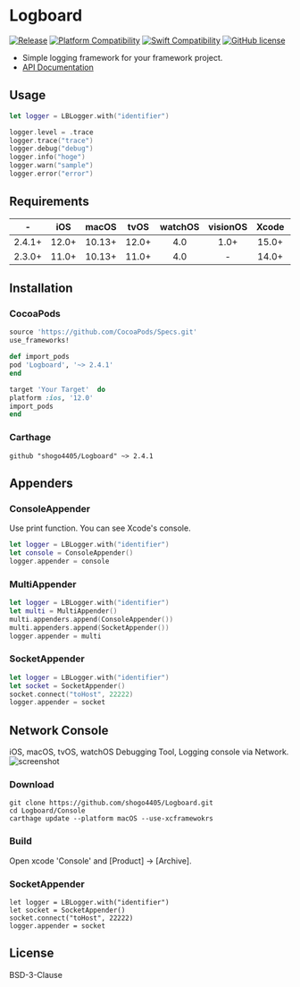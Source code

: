 # Logboard
[![Release](https://img.shields.io/github/v/release/shogo4405/Logboard)](https://github.com/shogo4405/Logboard/releases/latest)
[![Platform Compatibility](https://img.shields.io/endpoint?url=https%3A%2F%2Fswiftpackageindex.com%2Fapi%2Fpackages%2Fshogo4405%2FLogboard%2Fbadge%3Ftype%3Dplatforms)](https://swiftpackageindex.com/shogo4405/HaishinKit.swift)
[![Swift Compatibility](https://img.shields.io/endpoint?url=https%3A%2F%2Fswiftpackageindex.com%2Fapi%2Fpackages%2Fshogo4405%2FLogboard%2Fbadge%3Ftype%3Dswift-versions)](https://swiftpackageindex.com/shogo4405/Logboard)
[![GitHub license](https://img.shields.io/badge/License-BSD%203--Clause-blue.svg)](https://raw.githubusercontent.com/shogo4405/Logboard/master/LICENSE.md)

* Simple logging framework for your framework project.
* [API Documentation](https://shogo4405.github.io/Logboard/documentation/logboard/)

## Usage
```swift
let logger = LBLogger.with("identifier")

logger.level = .trace
logger.trace("trace")
logger.debug("debug")
logger.info("hoge")
logger.warn("sample")
logger.error("error")
```

## Requirements
|-|iOS|macOS|tvOS|watchOS|visionOS|Xcode|Swift|
|:----:|:----:|:----:|:----:|:----:|:----:|:----:|:----:|
|2.4.1+|12.0+|10.13+|12.0+|4.0|1.0+|15.0+|5.3|
|2.3.0+|11.0+|10.13+|11.0+|4.0|-|14.0+|5.3|

## Installation
### CocoaPods
```rb
source 'https://github.com/CocoaPods/Specs.git'
use_frameworks!

def import_pods
pod 'Logboard', '~> 2.4.1'
end

target 'Your Target'  do
platform :ios, '12.0'
import_pods
end
```
### Carthage
```
github "shogo4405/Logboard" ~> 2.4.1
```

## Appenders
### ConsoleAppender
Use print function. You can see Xcode's console.
```swift
let logger = LBLogger.with("identifier")
let console = ConsoleAppender()
logger.appender = console
```

### MultiAppender
```swift
let logger = LBLogger.with("identifier")
let multi = MultiAppender()
multi.appenders.append(ConsoleAppender())
multi.appenders.append(SocketAppender())
logger.appender = multi
```

### SocketAppender
```swift
let logger = LBLogger.with("identifier")
let socket = SocketAppender()
socket.connect("toHost", 22222)
logger.appender = socket
```

## Network Console
iOS, macOS, tvOS, watchOS Debugging Tool, Logging console via Network.
![screenshot](https://user-images.githubusercontent.com/810189/183241560-5ceb2d7e-9421-4eb7-babb-370ce1429645.gif)

### Download
```
git clone https://github.com/shogo4405/Logboard.git
cd Logboard/Console
carthage update --platform macOS --use-xcframewokrs
```
### Build
Open xcode 'Console' and [Product] -> [Archive].

### SocketAppender
```
let logger = LBLogger.with("identifier")
let socket = SocketAppender()
socket.connect("toHost", 22222)
logger.appender = socket
```

## License
BSD-3-Clause
